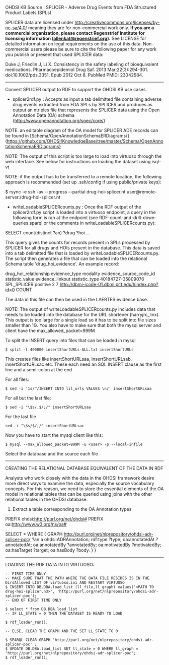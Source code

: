 OHDSI KB Source : SPLICER - Adverse Drug Events from FDA Structured Product Labels (SPLs)

SPLICER data are licensed under http://creativecommons.org/licenses/by-nc-sa/4.0/ meaning they are for non-commercial work only. **If you are a commercial organization, please contact Regenstrief Institute for licensing information (allenkat@regenstrief.org).** See LICENSE for detailed information on legal requirements on the use of this data. Non-commercial users please be sure to cite the following paper for any work you publish or present that used SPLICER data:

Duke J, Friedlin J, Li X. Consistency in the safety labeling of bioequivalent medications. Pharmacoepidemiol Drug Saf. 2013 Mar;22(3):294-301. doi:10.1002/pds.3351. Epub 2012 Oct 8. PubMed PMID: 23042584.

------------------------------------------------------------
Convert SPLICER output to RDF to support the OHDSI KB use cases.

- splicer2rdf.py : Accepts as input a tab delimitted file containing
  adverse drug events extracted from FDA SPLs by SPLICER and produces
  as output an ntriples file that represents the SPLICER data using
  the Open Annotation Data (OA) schema
  (http://www.openannotation.org/spec/core/)

NOTE: an editable diagram of the OA model for SPLICER ADE records can
be found in [Schema/OpenAnnotationSchemaERDiagrams/](https://github.com/OHDSI/KnowledgeBase/tree/master/Schema/OpenAnnotationSchemaERDiagrams}

NOTE: The output of this script is too large to load into virtuoso
through the web interface. See below for instructions on loading the
dataset using isql-vt

NOTE: if the output has to be transferred to a remote location, the
following approach is recommended (set up .ssh/config if using public/private keys): 

$ rsync -e ssh -av --progress --partial drug-hoi-splicer.nt  user@remote-server:<destination folder>/drug-hoi-splicer.nt

- writeLoadableSPLICERcounts.py : Once the RDF output of the
splicer2rdf.py script is loaded into a virtuoso endpoint, a query in the
following form is ran at the endpoint (see
RDF-count-and-drill-down-queries.sparql or the comments in writeLoadableSPLICERcounts.py): 

SELECT count(distinct ?an) ?drug ?hoi
...

This query gives the counts for records present in SPLs processed by
SPLICER for all drugs and HOIs present in the database. This data is
saved into a tab delimitted file  that is loaded by
writeLoadableSPLICERcounts.py. The script then generates a file that can
be loaded into the relational Schema table 'drug_hoi_evidence'. An
example record:

drug_hoi_relationship	evidence_type	modality	evidence_source_code_id	statistic_value	evidence_linkout	statistic_type
40184727-35809076       SPL_SPLICER     positive        2       7       http://dbmi-icode-01.dbmi.pitt.edu/l/index.php?id=0     COUNT

The data in this file can then be used in the LAERTES evidence base.

NOTE: The output of writeLoadableSPLICERcounts.py includes data that
      needs to be loaded into the database for the URL shortener
      (harryjrc_linx). This output is too large for a single load so
      it has to be split into file sizes smaller than 1G. You also
      have to make sure that both the mysql server and client have the
      max_allowed_packet=999M

To split the INSERT query into files that can be loaded in mysql

```
$ split -l 400000 insertShortURLs-ALL.txt insertShortURLs
```

This creates files like insertShortURLsaa, insertShortURLsab, insertShortURLsac etc.
These each need an SQL INSERT clause as the first line and a semi-colon at the end

For all files:

```
$ sed -i '1s/^/INSERT INTO lil_urls VALUES \n/' insertShortURLsaa
```

For all but the last file:

```
$ sed -i "\$s/,$/;/" insertShortURLsaa
```

For the last file

```
sed -i "\$s/$/;/" insertShortURLsac
```

Now you have to start the mysql client like this:

```
$ mysql --max_allowed_packet=999M -u <user> -p --local-infile
```

Select the database and the source each file


------------------------------------------------------------
CREATING THE RELATIONAL DATABASE EQUIVALENT OF THE DATA IN RDF

Analysts who work closely with the data in the OHDSI framework desire
more direct ways to examine the data, especially the source vocabulary
concepts. For this reason, we need to store the essential elements of
the OA model in relational tables that can be queried using joins with
the other relational tables in the OHDSI database.

1) Extract a table corresponding to the OA Annotation types

PREFIX ohdsi:<http://purl.org/net/ohdsi#>
PREFIX oa:<http://www.w3.org/ns/oa#>

SELECT * 
WHERE {
 GRAPH <http://purl.org/net/nlprepository/ohdsi-adr-splicer-poc>{
  ?an a ohdsi:ADRAnnotation;
    rdf:type ?type;
    oa:annotatedAt ?annotatedAt;
    oa:annotatedBy ?annotatedBy;
    oa:motivatedBy ?motivatedBy;
    oa:hasTarget ?target;
    oa:hasBody ?body.
 }
}


------------------------------------------------------------

LOADING THE RDF DATA INTO VIRTUOSO:

```
-- FIRST TIME ONLY
-- MAKE SURE THAT THE PATH WHERE THE DATA FILE RESIDES IS IN THE DirsAllowed LIST OF virtuoso.ini AND RESTART VIRTUOSO
$ INSERT INTO DB.DBA.load_list (ll_file,ll_graph) values('<PATH TO drug-hoi-splicer.n3>', 'http://purl.org/net/nlprepository/ohdsi-adr-splicer-poc');
-- END OF FIRST TIME ONLY

$ select * from DB.DBA.load_list
-- IF LL_STATE = 0 THEN THE DATASET IS READY TO LOAD

$ rdf_loader_run();

-- ELSE, CLEAR THE GRAPH AND THE SET LL_STATE TO 0

$ SPARQL CLEAR GRAPH 'http://purl.org/net/nlprepository/ohdsi-adr-splicer-poc' ;
$ UPDATE DB.DBA.load_list SET ll_state = 0 WHERE ll_graph = 'http://purl.org/net/nlprepository/ohdsi-adr-splicer-poc';
$ rdf_loader_run();
```
